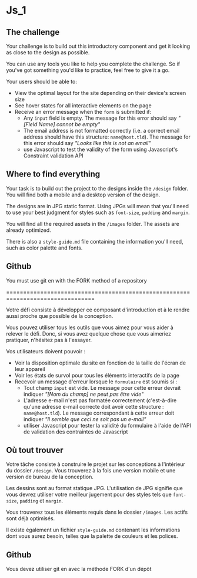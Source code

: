 # Js_1

## The challenge

Your challenge is to build out this introductory component and get it looking as close to the design as possible.

You can use any tools you like to help you complete the challenge. So if you've got something you'd like to practice, feel free to give it a go.

Your users should be able to:

- View the optimal layout for the site depending on their device's screen size
- See hover states for all interactive elements on the page
- Receive an error message when the `form` is submitted if:
  - Any `input` field is empty. The message for this error should say *"[Field Name] cannot be empty"*
  - The email address is not formatted correctly (i.e. a correct email address should have this structure: `name@host.tld`). The message for this error should say *"Looks like this is not an email"*
  - use Javascript to test the validity of the form using Javascript's Constraint validation API

## Where to find everything

Your task is to build out the project to the designs inside the `/design` folder. You will find both a mobile and a desktop version of the design. 

The designs are in JPG static format. Using JPGs will mean that you'll need to use your best judgment for styles such as `font-size`, `padding` and `margin`. 

You will find all the required assets in the `/images` folder. The assets are already optimized.

There is also a `style-guide.md` file containing the information you'll need, such as color palette and fonts.

## Github

You must use git en with the FORK method of a repository

================================================================================

Votre défi consiste à développer ce composant d'introduction et à le rendre aussi proche que possible de la conception.

Vous pouvez utiliser tous les outils que vous aimez pour vous aider à relever le défi. Donc, si vous avez quelque chose que vous aimeriez pratiquer, n'hésitez pas à l'essayer.

Vos utilisateurs doivent pouvoir :

- Voir la disposition optimale du site en fonction de la taille de l'écran de leur appareil
- Voir les états de survol pour tous les éléments interactifs de la page
- Recevoir un message d'erreur lorsque le `formulaire` est soumis si :
  - Tout champ `input` est vide. Le message pour cette erreur devrait indiquer *"[Nom du champ] ne peut pas être vide"*
  - L'adresse e-mail n'est pas formatée correctement (c'est-à-dire qu'une adresse e-mail correcte doit avoir cette structure : `name@host.tld`). Le message correspondant à cette erreur doit indiquer *"Il semble que ceci ne soit pas un e-mail"*
  - utiliser Javascript pour tester la validité du formulaire à l'aide de l'API de validation des contraintes de Javascript

## Où tout trouver

Votre tâche consiste à construire le projet sur les conceptions à l'intérieur du dossier `/design`. Vous trouverez à la fois une version mobile et une version de bureau de la conception.

Les dessins sont au format statique JPG. L'utilisation de JPG signifie que vous devrez utiliser votre meilleur jugement pour des styles tels que `font-size`, `padding` et `margin`.

Vous trouverez tous les éléments requis dans le dossier `/images`. Les actifs sont déjà optimisés.

Il existe également un fichier `style-guide.md` contenant les informations dont vous aurez besoin, telles que la palette de couleurs et les polices.

## Github

Vous devez utiliser git en avec la méthode FORK d'un dépôt
